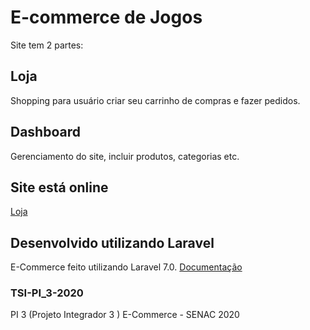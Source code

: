 # E-commerce de Jogos
Site tem 2 partes:

## Loja
Shopping para usuário criar seu carrinho de compras e fazer pedidos.

## Dashboard
Gerenciamento do site, incluir produtos, categorias etc.

## Site está online
[Loja](http://gameshopp.herokuapp.com/)

## Desenvolvido utilizando Laravel
E-Commerce feito utilizando Laravel 7.0.
[Documentação](https://laravel.com/docs)

### TSI-PI_3-2020
PI 3 (Projeto Integrador 3 ) E-Commerce  - SENAC 2020
